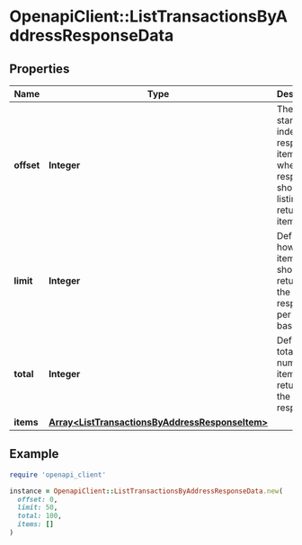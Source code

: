 # OpenapiClient::ListTransactionsByAddressResponseData

## Properties

| Name | Type | Description | Notes |
| ---- | ---- | ----------- | ----- |
| **offset** | **Integer** | The starting index of the response items, i.e. where the response should start listing the returned items. |  |
| **limit** | **Integer** | Defines how many items should be returned in the response per page basis. |  |
| **total** | **Integer** | Defines the total number of items returned in the response. |  |
| **items** | [**Array&lt;ListTransactionsByAddressResponseItem&gt;**](ListTransactionsByAddressResponseItem.md) |  |  |

## Example

```ruby
require 'openapi_client'

instance = OpenapiClient::ListTransactionsByAddressResponseData.new(
  offset: 0,
  limit: 50,
  total: 100,
  items: []
)
```

